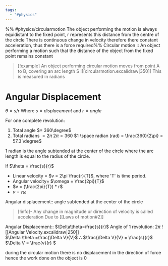```yaml
---
tags:
  - "#physics"
---
```

%% #physics/circularmotion The object performing the motion is always equidistant to the fixed point, r represents this distance from the centre of the circle
There is continuous change in velocity therefore there constant acceleration, thus there is a force required%%
Circular motion :: An object performing a motion such that the distance of the object from the fixed point remains constant
>[!example] An object performing circular motion moves from point A to B, covering an arc length S ![[circularmotion.excalidraw|350]]
>This is measured in radians

# Angular Displacement
$\theta = s/r$
Where $s = displacement$ and $r = angle$

 For one complete revolution:
 1. Total angle $= 360\degree$
 2. Total radians $= 2\pi$
$2\pi = 360$
$1 \space radian (rad) = \frac{360}{2\pi} = 57.3 \degree$

1 radian is the angle subtended at the center of the circle where the arc length is equal to the radius of the circle.

If $\theta = \frac{s}{r}$ 
- Linear velocity = $v = 2\pi \frac{r}{T}$, where 'T' is time period.
- Angular velocity= $\omega = \frac{2pi}{T}$
- $v = (\frac{2pi}{T}) * r$
- $v = r\omega$

Angular displacement:: angle subtended at the center of the circle
>[!info]- Any change in magnitude or direction of velocity is called acceleration
> Due to [[Laws of motion#2]]

Angular Displacement:: $\Delta\theta=\frac{s}{r}$
Angle of 1 revolution: $2\pi$
![[Angular Velocity.excalidraw|250]]     
$\Delta \theta =\frac{\Delta V}{V}$
$\therefore$
$\frac{\Delta V}{V} = \frac{s}{r}$
$\Delta V = \frac{v}{r} \$








during the circular motion there is no displacement in the direction of force hence the work done on the object is 0

